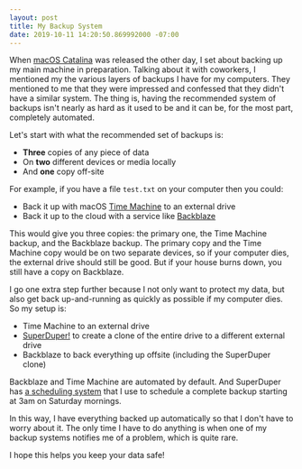 ```yaml
---
layout: post
title: My Backup System
date: 2019-10-11 14:20:50.869992000 -07:00
---
```


When [macOS Catalina][catalina] was released the other day, I set about backing up my main machine in preparation. Talking about it with coworkers, I mentioned my the various layers of backups I have for my computers. They mentioned to me that they were impressed and confessed that they didn't have a similar system. The thing is, having the recommended system of backups isn't nearly as hard as it used to be and it can be, for the most part, completely automated.

Let's start with what the recommended set of backups is:

* **Three** copies of any piece of data
* On **two** different devices or media locally
* And **one** copy off-site

For example, if you have a file `test.txt` on your computer then you could:

* Back it up with macOS [Time Machine][time-machine] to an external drive
* Back it up to the cloud with a service like [Backblaze][backblaze]

This would give you three copies: the primary one, the Time Machine backup, and the Backblaze backup. The primary copy and the Time Machine copy would be on two separate devices, so if your computer dies, the external drive should still be good. But if your house burns down, you still have a copy on Backblaze.

I go one extra step further because I not only want to protect my data, but also get back up-and-running as quickly as possible if my computer dies. So my setup is:

* Time Machine to an external drive
* [SuperDuper!][super-duper] to create a clone of the entire drive to a different external drive
* Backblaze to back everything up offsite (including the SuperDuper clone)

Backblaze and Time Machine are automated by default. And SuperDuper has [a scheduling system][scheduling] that I use to schedule a complete backup starting at 3am on Saturday mornings.

In this way, I have everything backed up automatically so that I don't have to worry about it. The only time I have to do anything is when one of my backup systems notifies me of a problem, which is quite rare.

I hope this helps you keep your data safe!

[backblaze]: https://www.backblaze.com
[catalina]: https://www.apple.com/macos/catalina/
[scheduling]: https://s3.amazonaws.com/com.shirtpocket/SuperDuper/graphics/SuperDuper-Scheduling.png
[super-duper]: https://www.shirt-pocket.com/SuperDuper/SuperDuperDescription.html
[time-machine]: https://www.youtube.com/watch?v=geJiTXOb37w
